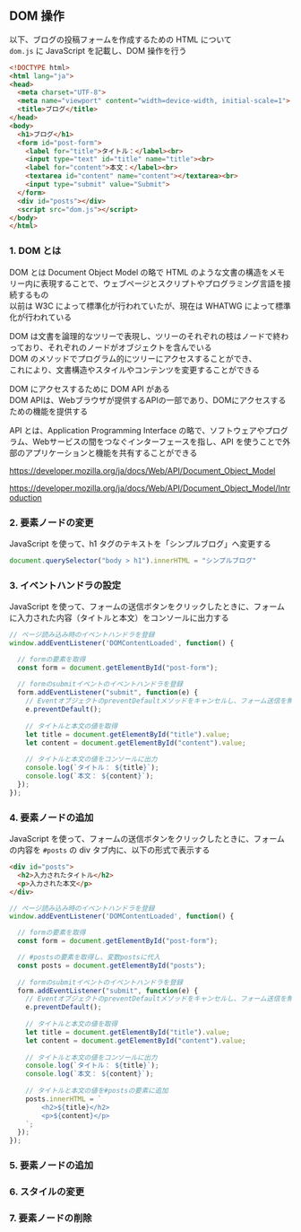 ## DOM 操作
以下、ブログの投稿フォームを作成するための HTML について  
`dom.js` に JavaScript を記載し、DOM 操作を行う  

```html
<!DOCTYPE html>
<html lang="ja">
<head>
  <meta charset="UTF-8">
  <meta name="viewport" content="width=device-width, initial-scale=1">
  <title>ブログ</title>
</head>
<body>
  <h1>ブログ</h1>
  <form id="post-form">
    <label for="title">タイトル：</label><br>
    <input type="text" id="title" name="title"><br>
    <label for="content">本文：</label><br>
    <textarea id="content" name="content"></textarea><br>
    <input type="submit" value="Submit">
  </form>
  <div id="posts"></div>
  <script src="dom.js"></script>
</body>
</html>
```

### 1. DOM とは
DOM とは Document Object Model の略で HTML のような文書の構造をメモリー内に表現することで、ウェブページとスクリプトやプログラミング言語を接続するもの  
以前は W3C によって標準化が行われていたが、現在は WHATWG によって標準化が行われている  

DOM は文書を論理的なツリーで表現し、ツリーのそれぞれの枝はノードで終わっており、それぞれのノードがオブジェクトを含んでいる  
DOM のメソッドでプログラム的にツリーにアクセスすることができ、  
これにより、文書構造やスタイルやコンテンツを変更することができる  

DOM にアクセスするために DOM API がある  
DOM APIは、Webブラウザが提供するAPIの一部であり、DOMにアクセスするための機能を提供する  

API とは、Application Programming Interface の略で、ソフトウェアやプログラム、Webサービスの間をつなぐインターフェースを指し、API を使うことで外部のアプリケーションと機能を共有することができる  

https://developer.mozilla.org/ja/docs/Web/API/Document_Object_Model

https://developer.mozilla.org/ja/docs/Web/API/Document_Object_Model/Introduction

### 2. 要素ノードの変更
JavaScript を使って、h1 タグのテキストを「シンプルブログ」へ変更する

```js
document.querySelector("body > h1").innerHTML = "シンプルブログ"
```

### 3. イベントハンドラの設定
JavaScript を使って、フォームの送信ボタンをクリックしたときに、フォームに入力された内容（タイトルと本文）をコンソールに出力する

```js
// ページ読み込み時のイベントハンドラを登録
window.addEventListener('DOMContentLoaded', function() {

  // formの要素を取得
  const form = document.getElementById("post-form");
  
  // formのsubmitイベントのイベントハンドラを登録
  form.addEventListener("submit", function(e) {
    // EventオブジェクトのpreventDefaultメソッドをキャンセルし、フォーム送信を無効化
    e.preventDefault();
    
    // タイトルと本文の値を取得
    let title = document.getElementById("title").value;
    let content = document.getElementById("content").value;
    
    // タイトルと本文の値をコンソールに出力
    console.log(`タイトル： ${title}`);
    console.log(`本文： ${content}`);
  });
});
```

### 4. 要素ノードの追加
JavaScript を使って、フォームの送信ボタンをクリックしたときに、フォームの内容を `#posts` の div タブ内に、以下の形式で表示する

```html
<div id="posts">
  <h2>入力されたタイトル</h2>
  <p>入力された本文</p>
</div>
```

```js
// ページ読み込み時のイベントハンドラを登録
window.addEventListener('DOMContentLoaded', function() {

  // formの要素を取得
  const form = document.getElementById("post-form");

  // #postsの要素を取得し、変数postsに代入
  const posts = document.getElementById("posts");
  
  // formのsubmitイベントのイベントハンドラを登録
  form.addEventListener("submit", function(e) {
    // EventオブジェクトのpreventDefaultメソッドをキャンセルし、フォーム送信を無効化
    e.preventDefault();
  
    // タイトルと本文の値を取得
    let title = document.getElementById("title").value;
    let content = document.getElementById("content").value;
    
    // タイトルと本文の値をコンソールに出力
    console.log(`タイトル： ${title}`);
    console.log(`本文： ${content}`);
    
    // タイトルと本文の値を#postsの要素に追加
    posts.innerHTML = `
        <h2>${title}</h2>
        <p>${content}</p>
    `;
  });
});
```

### 5. 要素ノードの追加

### 6. スタイルの変更

### 7. 要素ノードの削除
